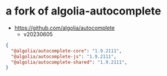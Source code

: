 # a fork of algolia-autocomplete
- https://github.com/algolia/autocomplete
  - v20230605

```JSON
{
  "@algolia/autocomplete-core": "1.9.2111",
  "@algolia/autocomplete-js": "1.9.2111",
  "@algolia/autocomplete-shared": "1.9.2111",
}
```
